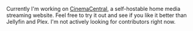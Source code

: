 Currently I'm working on [CinemaCentral](https://github.com/potatodiet/CinemaCentral), a self-hostable home media streaming website.
Feel free to try it out and see if you like it better than Jellyfin and Plex. I'm not actively looking for contributors right now.
